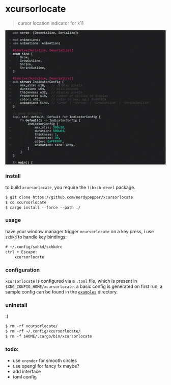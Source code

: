 # xcursorlocate

> cursor location indicator for x11 

![preview.gif](screencap.gif)

### install

to build `xcursorlocate`, you require the `libxcb-devel`
package.  
```shell
$ git clone https://github.com/nerdypepper/xcursorlocate
$ cd xcursorlocate
$ cargo install --force --path ./
```

### usage

have your window manager trigger `xcursorlocate` on a key
press, i use `sxhkd` to handle key bindings:  
```shell
# ~/.config/sxhkd/sxhkdrc
ctrl + Escape:
    xcursorlocate
```

### configuration

`xcursorlocate` is configured via a `.toml` file, which is
present in `$XDG_CONFIG_HOME/xcursorlocate`. a basic config
is generated on first run, a sample config can be found in
the [`examples`](./examples/sample_config.toml) directory.

### uninstall

:(

```
$ rm -rf xcursorlocate/
$ rm -rf ~/.config/xcursorlocate/
$ rm -f $HOME/.cargo/bin/xcursorlocate
```

### todo:

 - use `xrender` for smooth circles
 - use opengl for fancy fx maybe?
 - add interface
 - ~~toml config~~
